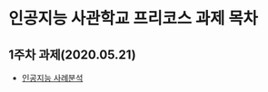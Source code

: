 # 인공지능 사관학교 프리코스 과제 목차
## 1주차 과제(2020.05.21)
- [인공지능 사례분석](https://github.com/are1224/project/blob/master/Ai_Work01.ipynb)

